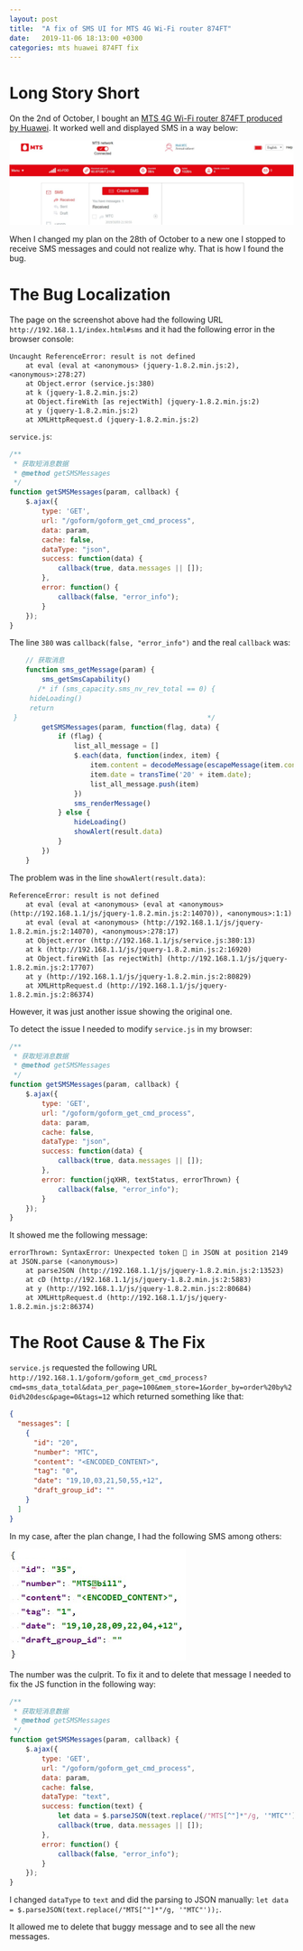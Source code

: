 ```yaml
---
layout: post
title:  "A fix of SMS UI for MTS 4G Wi-Fi router 874FT"
date:   2019-11-06 18:13:00 +0300
categories: mts huawei 874FT fix
---
```

# Long Story Short

On the 2nd of October, I bought an [MTS 4G Wi-Fi router 874FT produced by Huawei](https://spb.mts.ru/personal/mobilnaya-svyaz/mobilniy-internet/modemy-i-routery/). 
It worked well and displayed SMS in a way below:

![MTS 4G Wi-Fi router 874FT SMS UI](/assets/2019-11-06-mts-huawei-4g-wi-fi-router-fix/sms-ui.jpg)

When I changed my plan on the 28th of October to a new one I stopped to receive SMS messages and could 
not realize why. That is how I found the bug.

# The Bug Localization
The page on the screenshot above had the following URL `http://192.168.1.1/index.html#sms` and it 
had the following error in the browser console:
```
Uncaught ReferenceError: result is not defined
    at eval (eval at <anonymous> (jquery-1.8.2.min.js:2), <anonymous>:278:27)
    at Object.error (service.js:380)
    at k (jquery-1.8.2.min.js:2)
    at Object.fireWith [as rejectWith] (jquery-1.8.2.min.js:2)
    at y (jquery-1.8.2.min.js:2)
    at XMLHttpRequest.d (jquery-1.8.2.min.js:2)
```

`service.js`:
```javascript
/**
 * 获取短消息数据
 * @method getSMSMessages
 */
function getSMSMessages(param, callback) {
    $.ajax({
        type: 'GET',
        url: "/goform/goform_get_cmd_process",
        data: param,
        cache: false,
        dataType: "json",
        success: function(data) {
            callback(true, data.messages || []);
        },
        error: function() {
            callback(false, "error_info");
        }
    });
}
```

The line `380` was `callback(false, "error_info")` and the real `callback` was:
```javascript
    // 获取消息
    function sms_getMessage(param) {
        sms_getSmsCapability()
       /* if (sms_capacity.sms_nv_rev_total == 0) {       
     hideLoading()                               
     return                                      
 }                                               */
        getSMSMessages(param, function(flag, data) {
            if (flag) {
                list_all_message = []
                $.each(data, function(index, item) {
                    item.content = decodeMessage(escapeMessage(item.content));
                    item.date = transTime('20' + item.date);
                    list_all_message.push(item)
                })
                sms_renderMessage()
            } else {
                hideLoading()
                showAlert(result.data)
            }
        })
    }
```

The problem was in the line `showAlert(result.data)`:
```
ReferenceError: result is not defined
    at eval (eval at <anonymous> (eval at <anonymous> (http://192.168.1.1/js/jquery-1.8.2.min.js:2:14070)), <anonymous>:1:1)
    at eval (eval at <anonymous> (http://192.168.1.1/js/jquery-1.8.2.min.js:2:14070), <anonymous>:278:17)
    at Object.error (http://192.168.1.1/js/service.js:380:13)
    at k (http://192.168.1.1/js/jquery-1.8.2.min.js:2:16920)
    at Object.fireWith [as rejectWith] (http://192.168.1.1/js/jquery-1.8.2.min.js:2:17707)
    at y (http://192.168.1.1/js/jquery-1.8.2.min.js:2:80829)
    at XMLHttpRequest.d (http://192.168.1.1/js/jquery-1.8.2.min.js:2:86374)
```

However, it was just another issue showing the original one. 

To detect the issue I needed to modify `service.js` in my browser:
```javascript
/**
 * 获取短消息数据
 * @method getSMSMessages
 */
function getSMSMessages(param, callback) {
    $.ajax({
        type: 'GET',
        url: "/goform/goform_get_cmd_process",
        data: param,
        cache: false,
        dataType: "json",
        success: function(data) {
            callback(true, data.messages || []);
        },
        error: function(jqXHR, textStatus, errorThrown) {
            callback(false, "error_info");
        }
    });
}
```

It showed me the following message:
```
errorThrown: SyntaxError: Unexpected token  in JSON at position 2149 at JSON.parse (<anonymous>)
    at parseJSON (http://192.168.1.1/js/jquery-1.8.2.min.js:2:13523)
    at cD (http://192.168.1.1/js/jquery-1.8.2.min.js:2:5883)
    at y (http://192.168.1.1/js/jquery-1.8.2.min.js:2:80684)
    at XMLHttpRequest.d (http://192.168.1.1/js/jquery-1.8.2.min.js:2:86374)
```

# The Root Cause & The Fix

`service.js` requested the following URL 
`http://192.168.1.1/goform/goform_get_cmd_process?cmd=sms_data_total&data_per_page=100&mem_store=1&order_by=order%20by%20id%20desc&page=0&tags=12` 
which returned something like that:
```json
{
  "messages": [
    {
      "id": "20",
      "number": "MTC",
      "content": "<ENCODED_CONTENT>",
      "tag": "0",
      "date": "19,10,03,21,50,55,+12",
      "draft_group_id": ""
    }
  ]
}
```

In my case, after the plan change, I had the following SMS among others:

![A wrong number](/assets/2019-11-06-mts-huawei-4g-wi-fi-router-fix/wrong-number.jpg)

The number was the culprit. To fix it and to delete that message I needed to fix the JS function in 
the following way:
```javascript
/**
 * 获取短消息数据
 * @method getSMSMessages
 */
function getSMSMessages(param, callback) {
    $.ajax({
        type: 'GET',
        url: "/goform/goform_get_cmd_process",
        data: param,
        cache: false,
        dataType: "text",
        success: function(text) {
            let data = $.parseJSON(text.replace(/"MTS[^"]*"/g, '"MTC"'));
            callback(true, data.messages || []);
        },
        error: function() {
            callback(false, "error_info");
        }
    });
}
```

I changed `dataType` to `text` and did the parsing to JSON manually: `let data = $.parseJSON(text.replace(/"MTS[^"]*"/g, '"MTC"'));`.

It allowed me to delete that buggy message and to see all the new messages.
